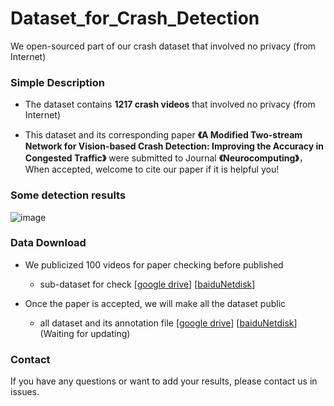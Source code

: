 # Dataset_for_Crash_Detection

We open-sourced part of our crash dataset that involved no privacy (from Internet) 


### Simple Description

- The  dataset contains **1217 crash videos**  that involved no privacy (from Internet) 

- This dataset and its corresponding paper **《A Modified Two-stream Network for Vision-based Crash Detection: Improving the Accuracy in Congested Traffic》** were submitted to Journal **《Neurocomputing》**，When accepted, welcome to cite our paper if it is helpful you!

### Some detection results

![image](./images/heatmap.png)


### Data Download

- We publicized 100 videos  for paper checking before published

  - sub-dataset for check  [[google drive](链接地址)]  [[baiduNetdisk](链接地址)]

- Once the paper is accepted, we will make all the dataset public
  - all dataset and its annotation file  [[google drive](链接地址)]  [[baiduNetdisk](链接地址)] (Waiting for updating)

### Contact 

If you have any questions or want to add your results, please contact us in issues.